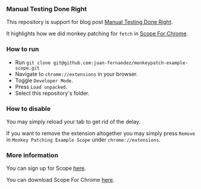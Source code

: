### Manual Testing Done Right

This repository is support for blog post [Manual Testing Done Right](https://medium.com/scopedev).

It highlights how we did monkey patching for `fetch` in [Scope For Chrome](https://home.undefinedlabs.com/goto/scope-for-chrome).

### How to run

- Run `git clone git@github.com:juan-fernandez/monkeypatch-example-scope.git`
- Navigate to `chrome://extensions` in your browser.
- Toggle `Developer Mode`.
- Press `Load unpacked`.
- Select this repository's folder.

### How to disable

You may simply reload your tab to get rid of the delay.

If you want to remove the extension altogether you may simply press `Remove` in `Monkey Patching Example Scope` under `chrome://extensions`.

### More information

You can sign up for Scope [here](https://scope.dev/).

You can download Scope For Chrome [here](https://home.undefinedlabs.com/goto/scope-for-chrome).
